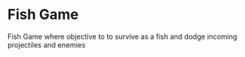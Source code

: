 # Fish Game  
Fish Game where objective to to survive as a fish and dodge incoming projectiles and enemies
